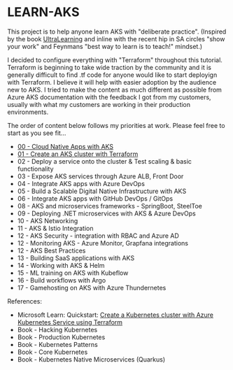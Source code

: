 # LEARN-AKS 
This project is to help anyone learn AKS with "deliberate practice". (Inspired by the book [UltraLearning](https://www.amazon.com/Ultralearning-Master-Outsmart-Competition-Accelerate/dp/006285268X) and inline with the recent hip in SA circles "show your work" and Feynmans "best way to learn is to teach!" mindset.)

I decided to configure everything with "Terraform" throughout this tutorial. Terraform is beginning to take wide traction by the community and it is generally difficult to find .tf code for anyone would like to start deployign with Terraform. I believe it will help with easier adoption by the audience new to AKS.
I tried to make the content as much different as possible from Azure AKS documentation with the feedback I got from my customers, usually with what my customers are working in their production environments. 

The order of content below follows my priorities at work. Please feel free to start as you see fit...


- [00 - Cloud Native Apps with AKS](https://github.com/ozgurgulerx/learnaks/tree/main/00%20-%20Introduction%20to%20Kubernetes%20-%20Concepts) 
- [01 - Create an AKS cluster with Terraform](https://github.com/ozgurgulerx/learnaks/tree/main/01-Launch%20AKS%20Cluster%20with%20Terraform) 
- 02 - Deploy a service onto the cluster & Test scaling & basic functionality 
- 03 - Expose AKS services through Azure ALB, Front Door 
- 04 - Integrate AKS apps with Azure DevOps
- 05 - Build a Scalable Digital Native Infrastructure with AKS 
- 06 - Integrate AKS apps with GitHub DevOps / GitOps 
- 08 - AKS and microservices frameworks - SpringBoot, SteelToe 
- 09 - Deploying .NET microservices with AKS & Azure DevOps 
- 10 - AKS Networking 
- 11 - AKS & Istio Integration
- 12 - AKS Security - integration with RBAC and Azure AD 
- 12 - Monitoring AKS - Azure Monitor, Grapfana integrations 
- 12 - AKS Best Practices 
- 13 - Building SaaS applications with AKS
- 14 - Working with AKS & Helm 
- 15 - ML training on AKS with Kubeflow
- 16 - Build workflows with Argo 
- 17 - Gamehosting on AKS with Azure Thundernetes 


References:
- Microsoft Learn: Quickstart: [Create a Kubernetes cluster with Azure Kubernetes Service using Terraform](https://learn.microsoft.com/en-us/azure/developer/terraform/create-k8s-cluster-with-tf-and-aks)
- Book - Hacking Kubernetes 
- Book - Production Kubernetes 
- Book - Kubernetes Patterns 
- Book - Core Kubernetes 
- Book - Kubernetes Native Microservices (Quarkus)

